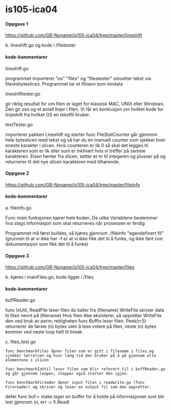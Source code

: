 ﻿# is105-ica04

#### Oppgave 1
https://github.com/GB-Noname/is105-ica04/tree/master/lineshift 

b. lineshift.go og kode i /filetester

#### kode-kommentarer

lineshift.go

programmet importerer "os" "files" og "filestester" omsetter tekst via filestobyteslices. Programmet tar et filnavn som inndata

lineshifttester.go

gir riktig resultat for om filen er laget for klassisk MAC, UNIX eller Windows. Den gir oss og et antall linjer i filen.
Vi får en konklusjon om hvilket kode for linjeskift fra hvilket OS en tekstfil bruker. 

textTester.go

importerer pakken Lineshift og starter func FileStatCounter går gjennom hele byteslicen med tekst og så har du en manuell counter som sjekker hver eneste karakter i slicen. 
Hvis counteren er lik 0 så skal det legges til karakteren som er lik eller som er inklinert hvis vi treffer på samme karakteren. 
Elsen henter fra slicen, setter et nr til integeren og plusser på og returnerer til det nye slicen karakteren med tilhørende.
 

#### Oppgave 2 

https://github.com/GB-Noname/is105-ica04/tree/master/fileinfo

#### kode-kommentarer

a. fileinfo.go

Func main funksjonen kjører hele koden. De ulike Variablene bestemmer hva slags informasjon som skal returneres når prosessen er ferdig   

Programmet må først buildes, så kjøres gjennom ./fileinfo "egendefinert fil" (grunnen til at vi ikke har -f er at vi ikke fikk det til å funke, og ikke fant noe dokumentasjon som fikk det til å funke)

#### Oppgave 3 

https://github.com/GB-Noname/is105-ica04/tree/master/files

b. kjøres i mainFiles.go, kode ligger i /files

#### kode-kommentarer

buffReader.go

func IoUtil, ReadFile leser filen du kaller fra (filename) 
WriteFile skriver data til filen nevnt på (filename) Hvis filen ikke eksisterer, så oppretter WriteFile den ved bruk av perm; rettigheten
func Buffio leser filen. Peek(n:5) returnerer de første (n) bytes uten å lese videre på filen, neste (n) bytes kommer ved neste loop helt til break.

c. files_test.go

	func benchmarkFiles åpner filen som er gitt i filename i files.og sjekker tørrelsen og hvor lang tid den bruker på å gå gjennom alle elementene i slicen
	
	func benchmarkIoUtil leser filen som blir referert til i buffReader.go og går gjennom loopen, stopper også starter den igjen.

	func benchmarkFireader åpner input filen i readwrite.go (func Firereader) og skriver og leser en output fil som den oppretter.
defer func buf:= make lager en buffer for å holde på informasjonen som blir lest gjennom (n, err := fi.Read)

